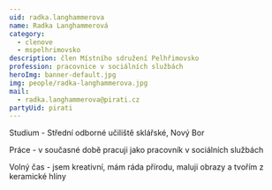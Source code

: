 ```yaml
---
uid: radka.langhammerova
name: Radka Langhammerová
category:
  - clenove
  - mspelhrimovsko
description: člen Místního sdružení Pelhřimovsko
profession: pracovnice v sociálních službách
heroImg: banner-default.jpg
img: people/radka-langhammerova.jpg
mail:
  - radka.langhammerova@pirati.cz
partyUid: pirati
---
```


Studium - Střední odborné učiliště sklářské, Nový Bor

Práce - v současné době pracuji jako pracovník v sociálních službách

Volný čas - jsem kreativní, mám ráda přírodu, maluji obrazy a tvořím z keramické hlíny
